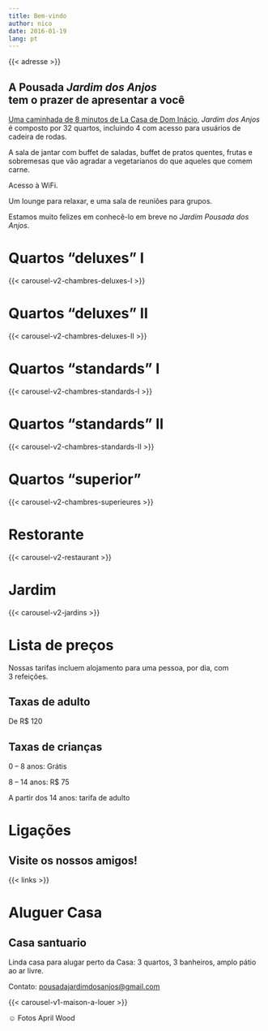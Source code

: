 ```yaml
---
title: Bem-vindo
author: nico
date: 2016-01-19
lang: pt
---
```


{{< adresse >}}

## A Pousada <i>Jardim dos Anjos</i><br />tem o prazer de apresentar a você

<a href="http://goo.gl/maps/i1L2U"><span class="domInacio">Uma caminhada de 8 minutos de La Casa de Dom Inácio</span></a>, <i>Jardim dos Anjos</i> é composto por 32 quartos, incluindo 4 com acesso para usuários de cadeira de rodas.

A sala de jantar com buffet de saladas, buffet de pratos quentes, frutas e sobremesas que vão agradar a vegetarianos do que aqueles que comem carne.

Acesso à WiFi.

Um lounge para relaxar, e uma sala de reuniões para grupos.

Estamos muito felizes em conhecê-lo em breve no <i>Jardim Pousada dos Anjos</i>.

<h1 id="photos_chambres_deluxes_I">Quartos “deluxes” I</h1>

{{< carousel-v2-chambres-deluxes-I >}}

<h1 id="photos_chambres_deluxes_II">Quartos “deluxes” II</h1>

{{< carousel-v2-chambres-deluxes-II >}}

<h1 id="photos_chambres_standards_I">Quartos “standards” I</h1>

{{< carousel-v2-chambres-standards-I >}}

<h1 id="photos_chambres_standards_II">Quartos “standards” II</h1>

{{< carousel-v2-chambres-standards-II >}}

<h1 id="photos_chambres_superieures">Quartos “superior”</h1>

{{< carousel-v2-chambres-superieures >}}


<h1 id="photos_restaurant">Restorante</h1>

{{< carousel-v2-restaurant >}}

<h1 id="photos_jardins">Jardim</h1>

{{< carousel-v2-jardins >}}

<!--
<h1 id="photos">Fotos</h1>

[metaslider id=92]

*Fotos: Pasha Antonov: <a href="http://www.pavelantonov.com">www.pavelantonov.com</a>
-->


# Lista de preços

Nossas tarifas incluem alojamento para uma pessoa, por dia, com 3 refeições.

## Taxas de adulto

De R$ 120

## Taxas de crianças

0 – 8 anos: Grátis<br />

8 – 14 anos: R$ 75<br />

A partir dos 14 anos: tarifa de adulto

<!--
<h1 id="testimony">Depoismentos</h1>
-->
<!-- Vide -->


# Ligações

## Visite os nossos amigos!

{{< links >}}


# Aluguer Casa

## Casa santuario

Linda casa para alugar perto da Casa: 3 quartos, 3 banheiros, amplo pátio ao ar livre.

Contato: <a href="mailto:pousadajardimdosanjos@gmail.com">pousadajardimdosanjos@gmail.com</a>

{{< carousel-v1-maison-a-louer >}}

☺ Fotos April Wood
